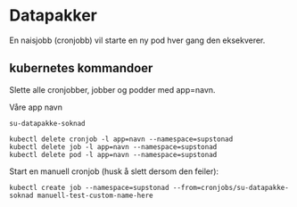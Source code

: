 # Datapakker
En naisjobb (cronjobb) vil starte en ny pod hver gang den eksekverer.

## kubernetes kommandoer
Slette alle cronjobber, jobber og podder med app=navn.

Våre app navn
```
su-datapakke-soknad
```

```
kubectl delete cronjob -l app=navn --namespace=supstonad
kubectl delete job -l app=navn --namespace=supstonad
kubectl delete pod -l app=navn --namespace=supstonad
```

Start en manuell cronjob (husk å slett dersom den feiler):
```
kubectl create job --namespace=supstonad --from=cronjobs/su-datapakke-soknad manuell-test-custom-name-here
```
